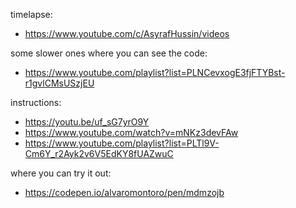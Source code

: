 timelapse:
- https://www.youtube.com/c/AsyrafHussin/videos

some slower ones where you can see the code:
- https://www.youtube.com/playlist?list=PLNCevxogE3fjFTYBst-r1gvlCMsUSzjEU

instructions:
- https://youtu.be/uf_sG7yrO9Y
- https://www.youtube.com/watch?v=mNKz3devFAw
- https://www.youtube.com/playlist?list=PLTl9V-Cm6Y_r2Ayk2v6V5EdKY8fUAZwuC

where you can try it out:
- https://codepen.io/alvaromontoro/pen/mdmzojb

